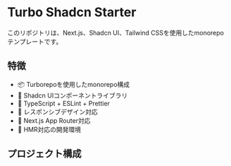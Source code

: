 # Turbo Shadcn Starter

このリポジトリは、Next.js、Shadcn UI、Tailwind CSSを使用したmonorepoテンプレートです。

## 特徴

- 📦 Turborepoを使用したmonorepo構成
- 🎨 Shadcn UIコンポーネントライブラリ
- 🎯 TypeScript + ESLint + Prettier
- 📱 レスポンシブデザイン対応
- 🚀 Next.js App Router対応
- 🔄 HMR対応の開発環境

## プロジェクト構成

